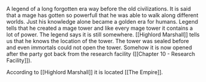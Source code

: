 A legend of a long forgotten era way before the old civilizations.
It is said that a mage has gotten so powerfull that he was able to walk along different worlds. Just his knowledge alone became a golden era for humans. Legend tells that he created a mage tower and like every mage tower it contains a lot of power. The legend says it is still somewhere. [[Highlord Marshall]] tells us that he knows the location of the tower.  The tower was sealed before and even immortals could not open the tower. Somehow it is now opened after the party got back from the research facility ([[Chapter 10 - Research Facility]]). 

According to [[Highlord Marshall]] it is located [[The Empire]].